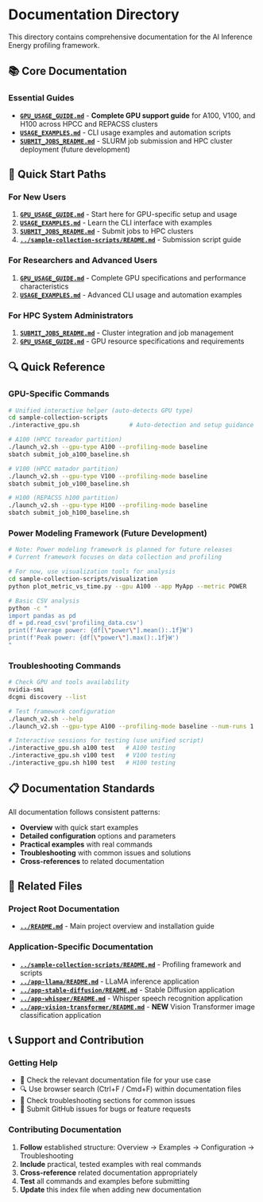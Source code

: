 # Documentation Directory

This directory contains comprehensive documentation for the AI Inference Energy profiling framework.

## 📚 Core Documentation

### **Essential Guides**
- **[`GPU_USAGE_GUIDE.md`](GPU_USAGE_GUIDE.md)** - **Complete GPU support guide** for A100, V100, and H100 across HPCC and REPACSS clusters
- **[`USAGE_EXAMPLES.md`](USAGE_EXAMPLES.md)** - CLI usage examples and automation scripts
- **[`SUBMIT_JOBS_README.md`](SUBMIT_JOBS_README.md)** - SLURM job submission and HPC cluster deployment (future development)

## 🚀 Quick Start Paths

### For New Users
1. **[`GPU_USAGE_GUIDE.md`](GPU_USAGE_GUIDE.md)** - Start here for GPU-specific setup and usage
2. **[`USAGE_EXAMPLES.md`](USAGE_EXAMPLES.md)** - Learn the CLI interface with examples
3. **[`SUBMIT_JOBS_README.md`](SUBMIT_JOBS_README.md)** - Submit jobs to HPC clusters
4. **[`../sample-collection-scripts/README.md`](../sample-collection-scripts/README.md)** - Submission script guide

### For Researchers and Advanced Users
1. **[`GPU_USAGE_GUIDE.md`](GPU_USAGE_GUIDE.md)** - Complete GPU specifications and performance characteristics
2. **[`USAGE_EXAMPLES.md`](USAGE_EXAMPLES.md)** - Advanced CLI usage and automation examples

### For HPC System Administrators
1. **[`SUBMIT_JOBS_README.md`](SUBMIT_JOBS_README.md)** - Cluster integration and job management
2. **[`GPU_USAGE_GUIDE.md`](GPU_USAGE_GUIDE.md)** - GPU resource specifications and requirements

## 🔍 Quick Reference

### GPU-Specific Commands
```bash
# Unified interactive helper (auto-detects GPU type)
cd sample-collection-scripts
./interactive_gpu.sh              # Auto-detection and setup guidance

# A100 (HPCC toreador partition)
./launch_v2.sh --gpu-type A100 --profiling-mode baseline
sbatch submit_job_a100_baseline.sh

# V100 (HPCC matador partition)
./launch_v2.sh --gpu-type V100 --profiling-mode baseline
sbatch submit_job_v100_baseline.sh

# H100 (REPACSS h100 partition)
./launch_v2.sh --gpu-type H100 --profiling-mode baseline
sbatch submit_job_h100_baseline.sh
```

### Power Modeling Framework (Future Development)
```bash
# Note: Power modeling framework is planned for future releases
# Current framework focuses on data collection and profiling

# For now, use visualization tools for analysis
cd sample-collection-scripts/visualization
python plot_metric_vs_time.py --gpu A100 --app MyApp --metric POWER

# Basic CSV analysis
python -c "
import pandas as pd
df = pd.read_csv('profiling_data.csv')
print(f'Average power: {df[\"power\"].mean():.1f}W')
print(f'Peak power: {df[\"power\"].max():.1f}W')
"
```

### Troubleshooting Commands
```bash
# Check GPU and tools availability
nvidia-smi
dcgmi discovery --list

# Test framework configuration
./launch_v2.sh --help
./launch_v2.sh --gpu-type A100 --profiling-mode baseline --num-runs 1

# Interactive sessions for testing (use unified script)
./interactive_gpu.sh a100 test   # A100 testing
./interactive_gpu.sh v100 test   # V100 testing
./interactive_gpu.sh h100 test   # H100 testing

```

## 📋 Documentation Standards

All documentation follows consistent patterns:
- **Overview** with quick start examples
- **Detailed configuration** options and parameters
- **Practical examples** with real commands
- **Troubleshooting** with common issues and solutions
- **Cross-references** to related documentation

## 🔗 Related Files

### Project Root Documentation
- **[`../README.md`](../README.md)** - Main project overview and installation guide

### Application-Specific Documentation
- **[`../sample-collection-scripts/README.md`](../sample-collection-scripts/README.md)** - Profiling framework and scripts
- **[`../app-llama/README.md`](../app-llama/README.md)** - LLaMA inference application
- **[`../app-stable-diffusion/README.md`](../app-stable-diffusion/README.md)** - Stable Diffusion application
- **[`../app-whisper/README.md`](../app-whisper/README.md)** - Whisper speech recognition application
- **[`../app-vision-transformer/README.md`](../app-vision-transformer/README.md)** - **NEW** Vision Transformer image classification application

## 📞 Support and Contribution

### Getting Help
- 📖 Check the relevant documentation file for your use case
- 🔍 Use browser search (Ctrl+F / Cmd+F) within documentation files
- 🐛 Check troubleshooting sections for common issues
- 💬 Submit GitHub issues for bugs or feature requests

### Contributing Documentation
1. **Follow** established structure: Overview → Examples → Configuration → Troubleshooting
2. **Include** practical, tested examples with real commands
3. **Cross-reference** related documentation appropriately
4. **Test** all commands and examples before submitting
5. **Update** this index file when adding new documentation
